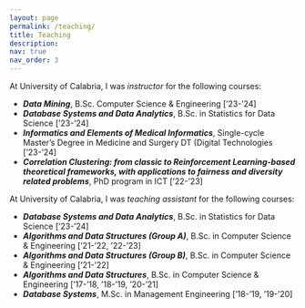 ```yaml
---
layout: page
permalink: /teaching/
title: Teaching
description: 
nav: true
nav_order: 3
---
```


At University of Calabria, I was <i>instructor</i> for the following courses:
- <b><i> Data Mining</i></b>, B.Sc. Computer Science & Engineering [’23-’24]
- <b><i> Database Systems and Data Analytics</i></b>, B.Sc. in Statistics for Data Science [’23-’24]
- <b><i> Informatics and Elements of Medical Informatics</i></b>, Single-cycle Master’s Degree in Medicine and Surgery DT (Digital Technologies [’23-’24]
- <b><i> Correlation Clustering: from classic to Reinforcement Learning-based theoretical frameworks, with applications to fairness and diversity related problems</i></b>, PhD program in ICT [’22-’23]

At University of Calabria, I was <i>teaching assistant</i> for the following courses:
- <b><i> Database Systems and Data Analytics</i></b>, B.Sc. in Statistics for Data Science [’23-’24]
- <b><i> Algorithms and Data Structures (Group A)</i></b>, B.Sc. in Computer Science & Engineering [’21-’22, ’22-’23]
- <b><i> Algorithms and Data Structures (Group B)</i></b>, B.Sc. in Computer Science & Engineering [’21-’22] 
- <b><i> Algorithms and Data Structures</i></b>, B.Sc. in Computer Science & Engineering [’17-’18, ’18-’19, ’20-’21]
- <b><i> Database Systems</i></b>, M.Sc. in Management Engineering [’18-’19, ’19-’20]
